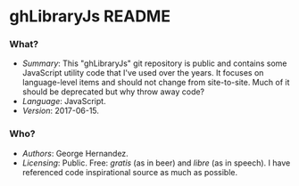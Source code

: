 # ghLibraryJs README

### What? ###

* _Summary_: This "ghLibraryJs" git repository is public and contains some JavaScript utility code that I've used over the years. It focuses on language-level items and should not change from site-to-site. Much of it should be deprecated but why throw away code?
* _Language_: JavaScript.
* _Version_: 2017-06-15.

### Who? ###
* _Authors_: George Hernandez.
* _Licensing_: Public. Free: _gratis_ (as in beer) and _libre_ (as in speech). I  have referenced code inspirational source as much as possible.
